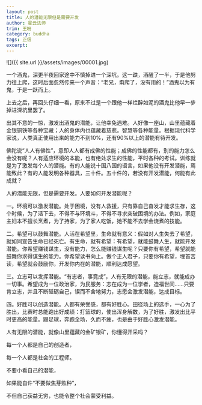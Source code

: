```yaml
---
layout: post
title: 人的潜能无限但是需要开发
author: 星云法师
trim: 王盼
category: buddha
tags: 正信
excerpt:
---
```


![]({{ site.url }}/assets/images/00001.jpg)

一个酒鬼，深更半夜回家途中不慎掉进一个深坑。这一跌，酒醒了一半，于是他努力往上爬，这时后面忽然传来一个声音：“老兄，甭爬了，没有用的！”酒鬼以为有鬼，于是一跃而上。

上去之后，再回头仔细一看，原来不过是一个跟他一样烂醉如泥的酒鬼比他早一步掉进深坑里罢了。

出其不意的一惊，激发出酒鬼的潜能，让他幸免遇难。人好像一座山，山里蕴藏着金银铜铁等各种宝藏；人的身体内也蕴藏着慈悲。智慧等各种能量。根据现代科学家说，人类真正使用出来的能力不到10%，还有90%以上的潜能有待开发。

佛陀说“人人有佛性”，意即人人都有成佛的性能；成佛的性能都有，别的能力怎么会没有呢？人有适应环境的本能，也有绝处求生的性能，平时各种的考试。训练就是为了激发每个人的潜能。有的人能说十国八国的语言，如果他没有开发潜能，焉能致此？有的人能发明各种器具，三十件。五十件的，若没有开发潜能，何能有此成就？

人的潜能无限，但是需要开发。人要如何开发潜能呢？

一。环境可以激发潜能。处于困境，没有人救援，只有靠自己奋发才能求生存，这个时候，为了活下去，不得不与环境斗，不得不寻求突破困境的办法。例如，家庭主妇本不擅长烹煮，为了持家，为了家人吃饭，她不能不去学会烧煮的技能。

二。希望可以鼓舞潜能。人活在希望里，生命就有意义：假如对人生失去了希望，就如同宣告生命已经死亡。有生命，就有希望：有希望，就能鼓舞人生，就能开发潜能。你希望赚钱谋生，没有能力，怎么能赚钱谋生呢？只要你有希望，希望就能鼓舞你求得谋生的能力。你希望读书向上。做个正人君子，只要你有希望，埋首苦读，希望就会鼓励你，开发你内在的潜能，顺利达成愿望。

三。立志可以发挥潜能。“有志者，事竟成”，人有无限的潜能，能立志，就能成办一切事。希望成为一位政治家，为民服务：志在成为一位学者，造福世间……只要肯立志，并且不断砥砺自己，锲而不舍地努力，志愿会激发潜能，达成目标。

四。好胜可以创造潜能。人都有荣誉感，都有好胜心。田径场上的选手，一心为了胜出，比赛时总能跑出好成绩：打篮球的，使出浑身解数，为了好胜，激发出比平时更高的能量。踢足球，奔跑全场，久而不疲，也是由于好胜心激发潜能。

人有无限的潜能，就像山里蕴藏的金矿银矿，你懂得开采吗？

每一个人都是自己的创造者，

每一个人都是社会的工程师。

不要小看自己的潜能，

如果能自许“不要做焦芽败种”，

不但自己获益无穷，也能令整个社会蒙受利益。
